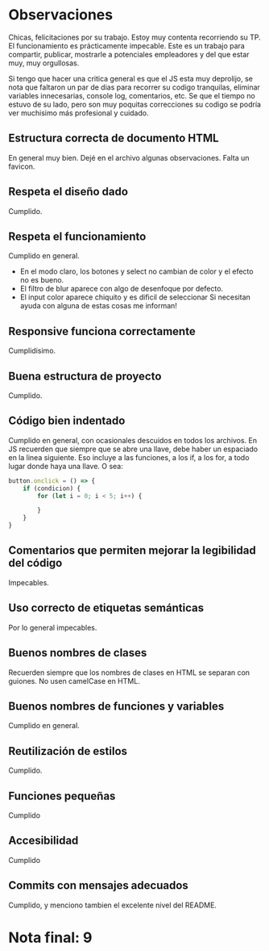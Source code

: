 # Observaciones

Chicas, felicitaciones por su trabajo. Estoy muy contenta recorriendo su TP. El funcionamiento es prácticamente impecable. Este es un trabajo para compartir, publicar, mostrarle a potenciales empleadores y del que estar muy, muy orgullosas. 

Si tengo que hacer una critica general es que el JS esta muy deprolijo, se nota que faltaron un par de dias para recorrer su codigo tranquilas, eliminar variables innecesarias, console log, comentarios, etc. Se que el tiempo no estuvo de su lado, pero son muy poquitas correcciones su codigo se podría ver muchisimo más profesional y cuidado. 

## Estructura correcta de documento HTML

En general muy bien. Dejé en el archivo algunas observaciones. Falta un favicon. 

## Respeta el diseño dado

Cumplido. 

## Respeta el funcionamiento

Cumplido en general. 
- En el modo claro, los botones y select no cambian de color y el efecto no es bueno. 
- El filtro de blur aparece con algo de desenfoque por defecto. 
- El input color aparece chiquito y es dificil de seleccionar 
Si necesitan ayuda con alguna de estas cosas me informan!

## Responsive funciona correctamente

Cumplidisimo. 

## Buena estructura de proyecto

Cumplido.

## Código bien indentado

Cumplido en general, con ocasionales descuidos en todos los archivos. En JS recuerden que siempre que se abre una llave, debe haber un espaciado en la linea siguiente. Eso incluye a las funciones, a los if, a los for, a todo lugar donde haya una llave. O sea:

```js
button.onclick = () => {
    if (condicion) {
        for (let i = 0; i < 5; i++) {

        }
    }
}
```

## Comentarios que permiten mejorar la legibilidad del código

Impecables. 

## Uso correcto de etiquetas semánticas

Por lo general impecables.

## Buenos nombres de clases

Recuerden siempre que los nombres de clases en HTML se separan con guiones. No usen camelCase en HTML. 

## Buenos nombres de funciones y variables

Cumplido en general.

## Reutilización de estilos

Cumplido. 

## Funciones pequeñas

Cumplido

## Accesibilidad

Cumplido

## Commits con mensajes adecuados

Cumplido, y menciono tambien el excelente nivel del README. 

# Nota final: 9

